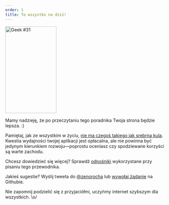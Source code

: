 ```yaml
---
order: 1
title: To wszystko na dziś!
---
```


<div class="img-right">
  <img id="geek-31" src="https://browserdiet.com/assets/img/31.png" alt="Geek #31" width="162" height="275" />
</div>

Mamy nadzieję, że po przeczytaniu tego poradnika Twoja strona będzie lepsza. :)

Pamiętaj, jak ze wszystkim w życiu, [nie ma czegoś takiego jak srebrna kula](http://www.cs.nott.ac.uk/~cah/G51ISS/Documents/NoSilverBullet.html). Kwestia wydajności twojej aplikacji jest opłacalna, ale nie powinna być jedynym kierunkiem rozwoju&mdash;poprostu oceniasz czy spodziewane korzyści są warte zachodu.

Chcesz dowiedzieć się więcej? Sprawdź [odnośniki](https://github.com/zenorocha/browser-diet/wiki/References) wykorzystane przy pisaniu tego przewodnika.

Jakieś sugestie? Wyślij tweeta do [@zenorocha](http://twitter.com/zenorocha/) lub [wywołaj żądanie](https://github.com/zenorocha/browser-diet) na Githubie.

Nie zapomnij podzielić się z przyjaciółmi, uczyńmy internet szybszym dla wszystkich. \o/
